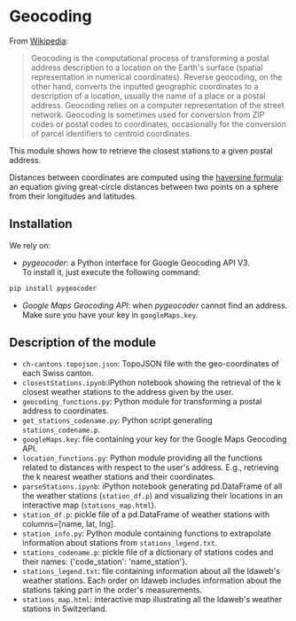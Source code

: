 # Geocoding
From [Wikipedia](https://en.wikipedia.org/wiki/Geocoding):
>Geocoding is the computational process of transforming a postal address description to a location on the Earth's surface (spatial representation in numerical coordinates). Reverse geocoding, on the other hand, converts the inputted geographic coordinates to a description of a location, usually the name of a place or a postal address. Geocoding relies on a computer representation of the street network. Geocoding is sometimes used for conversion from ZIP codes or postal codes to coordinates, occasionally for the conversion of parcel identifiers to centroid coordinates.

This module shows how to retrieve the closest stations to a given postal address.

Distances between coordinates are computed using the [haversine formula](https://en.wikipedia.org/wiki/Haversine_formula): 
an equation giving great-circle distances between two points on a sphere from their longitudes and latitudes.

## Installation
We rely on:
- *pygeocoder*: a Python interface for Google Geocoding API V3. <br> To install it, just execute the following command: 
```bash
pip install pygeocoder
```
- *Google Maps Geocoding API*: when *pygeocoder* cannot find an address. Make sure you have your key in `googleMaps.key`.

## Description of the module

- `ch-cantons.topojson.json`: TopoJSON file with the geo-coordinates of each Swiss canton.
- `closestStations.ipynb`:iPython notebook showing the retrieval of the k closest weather stations to the address given by the user.
- `geocoding_functions.py`: Python module for transforming a postal address to coordinates.
- `get_stations_codename.py`: Python script generating `stations_codename.p`.
- `googleMaps.key`: file containing your key for the Google Maps Geocoding API.
- `location_functions.py`: Python module providing all the functions related to distances with respect to the user's address. E.g., retrieving the k nearest weather stations and their coordinates.
- `parseStations.ipynb`: iPython notebook generating pd.DataFrame of all the weather stations (`station_df.p`) and visualizing their locations in an interactive map (`stations_map.html`).
- `station_df.p`: pickle file of a pd.DataFrame of weather stations with columns=[name, lat, lng].
- `station_info.py`: Python module containing functions to extrapolate information about stations from `stations_legend.txt`.
- `stations_codename.p`: pickle file of a dictionary of stations codes and their names: {'code_station': 'name_station'}.
- `stations_legend.txt`: file containing information about all the Idaweb's weather stations. Each order on Idaweb includes information about the stations taking part in the order's measurements.
- `stations_map.html`: interactive map illustrating all the Idaweb's weather stations in Switzerland.
